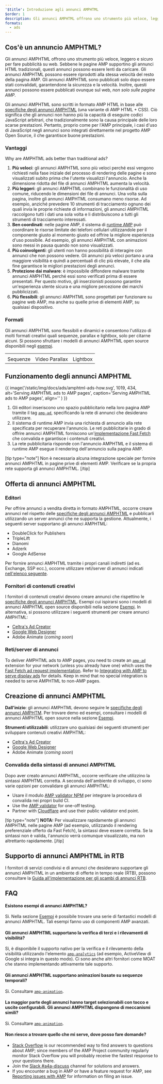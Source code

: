 ```yaml
---
'$title': Introduzione agli annunci AMPHTML
$order: 1
description: Gli annunci AMPHTML offrono uno strumento più veloce, leggero e sicuro per fare pubblicità su web. Sebbene le pagine AMP supportino gli annunci HTML tradizionali, questi annunci possono essere lenti da caricare.
formats:
  - ads
---
```


## Cos'è un annuncio AMPHTML?

Gli annunci AMPHTML offrono uno strumento più veloce, leggero e sicuro per fare pubblicità su web. Sebbene le pagine AMP supportino gli annunci HTML tradizionali, questi annunci possono essere lenti da caricare. Gli annunci AMPHTML possono essere riprodotti alla stessa velocità del resto della pagina AMP. Gli annunci AMPHTML sono pubblicati solo dopo essere stati convalidati, garantendone la sicurezza e la velocità. Inoltre, questi annunci possono essere pubblicati ovunque sul web, _non solo sulle pagine AMP_.

Gli annunci AMPHTML sono scritti in formato AMP HTML in base alle [specifiche degli annunci AMPHTML](a4a_spec.md) (una variante di AMP HTML + CSS). Ciò significa che gli annunci non hanno più la capacità di eseguire codici JavaScript arbitrari, che tradizionalmente sono la causa principale delle loro scarse prestazioni. Pertanto, proprio come per l'AMP principale, i casi d'uso di JavaScript negli annunci sono integrati direttamente nel progetto AMP Open Source, il che garantisce buone prestazioni.

### Vantaggi

Why are AMPHTML ads better than traditional ads?

1. **Più veloci**: gli annunci AMPHTML sono più veloci perché essi vengono richiesti nella fase iniziale del processo di rendering delle pagine e sono visualizzati subito prima che l'utente visualizzi l'annuncio. Anche la dimensione ridotta del file di annunci AMPHTML aumenta la velocità.
2. **Più leggeri**: gli annunci AMPHTML combinano le funzionalità di uso comune, riducendo le dimensioni dei file di annunci. Una volta sulla pagina, inoltre gli annunci AMPHTML consumano meno risorse. Ad esempio, anziché prevedere 10 strumenti di tracciamento ognuno dei quali invia le proprie richieste di informazioni, gli annunci AMPHTML raccolgono tutti i dati una sola volta e li distribuiscono a tutti gli strumenti di tracciamento interessati.
3. **Ben coordinati**: nelle pagine AMP, il sistema di [runtime AMP](spec/amphtml.md#amp-runtime) può coordinare le risorse limitate dei telefoni cellulari utilizzandole per il componente giusto al momento giusto ed offrire la migliore esperienza d'uso possibile. Ad esempio, gli annunci AMPHTML con animazioni sono messi in pausa quando non sono visualizzati.
4. **Più coinvolgenti**: gli utenti non hanno possibilità di interagire con annunci che non possono vedere. Gli annunci più veloci portano a una maggiore visibilità e quindi a percentuali di clic più elevate, il che alla fine garantisce le migliori prestazioni degli annunci.
5. **Protezione dai malware**: è impossibile diffondere malware tramite annunci AMPHTML perché essi sono verificati prima di essere presentati. Per questo motivo, gli inserzionisti possono garantire un'esperienza utente sicura e una migliore percezione dei marchi pubblicizzati.
6. **Più flessibili**: gli annunci AMPHTML sono progettati per funzionare su pagine web AMP, ma anche su quelle prive di elementi AMP, su qualsiasi dispositivo.

### Formati

Gli annunci AMPHTML sono flessibili e dinamici e consentono l'utilizzo di molti formati creativi quali sequenze, parallax e lightbox, solo per citarne alcuni. Si possono sfruttare i modelli di annunci AMPHTML open source disponibili negli [esempi](../../../documentation/examples/index.html).

<table class="nocolor">
  <tr>
    <td class="col-thirty"><amp-anim width="410" height="731" layout="responsive" src="/static/img/docs/ads/amp-ad-01-carousel.gif">
    </amp-anim></td>
    <td class="col-thirty"><amp-anim width="410" height="731" layout="responsive" src="/static/img/docs/ads/amp-ad-02-video-parallax.gif">
    </amp-anim></td>
    <td class="col-thirty"><amp-anim width="410" height="731" layout="responsive" src="/static/img/docs/ads/amp-ad-03-lightbox.gif">
    </amp-anim></td>
  </tr>
  <tr>
    <td>Sequenze</td>
    <td>Video Parallax</td>
    <td>Lightbox</td>
  </tr>
</table>

## Funzionamento degli annunci AMPHTML

{{ image('/static/img/docs/ads/amphtml-ads-how.svg', 1019, 434, alt='Serving AMPHTML ads to AMP pages', caption='Serving AMPHTML ads to AMP pages', align='' ) }}

1. Gli editori inseriscono uno spazio pubblicitario nella loro pagina AMP tramite il tag [`amp-ad`](../../../documentation/components/reference/amp-ad.md), specificando la rete di annunci che desiderano utilizzare.
2. Il sistema di runtime AMP invia una richiesta di annuncio alla rete specificata per recuperare l'annuncio. Le reti pubblicitarie in grado di offrire annunci AMPHTML forniscono un'[implementazione Fast Fetch](https://github.com/ampproject/amphtml/blob/main/ads/google/a4a/docs/Network-Impl-Guide.md) che convalida e garantisce i contenuti creativi.
3. La rete pubblicitaria risponde con l'annuncio AMPHTML e il sistema di runtime AMP esegue il rendering dell'annuncio sulla pagina AMP.

[tip type="note"] Non è necessaria alcuna integrazione speciale per fornire annunci AMPHTML in pagine prive di elementi AMP. Verificare se la propria rete supporta gli annunci AMPHTML. [/tip]

## Offerta di annunci AMPHTML

### Editori

Per offrire annunci a vendita diretta in formato AMPHTML, occorre creare annunci nel rispetto delle [specifiche degli annunci AMPHTML](a4a_spec.md) e pubblicarli utilizzando un server annunci che ne supporta la gestione. Attualmente, i seguenti server supportano gli annunci AMPHTML:

- DoubleClick for Publishers
- TripleLift
- Dianomi
- Adzerk
- Google AdSense

Per fornire annunci AMPHTML tramite i propri canali indiretti (ad es. Exchange, SSP ecc.), occorre utilizzare reti/server di annunci indicati [nell'elenco seguente](../../../documentation/guides-and-tutorials/develop/monetization/ads_vendors.md).

### Fornitori di contenuti creativi

I fornitori di contenuti creativi devono creare annunci che rispettino le [specifiche degli annunci AMPHTML](a4a_spec.md). Esempi cui ispirarsi sono i modelli di annunci AMPHTML open source disponibili nella sezione [Esempi](../../../documentation/examples/index.html). In alternativa, si possono utilizzare i seguenti strumenti per creare annunci AMPHTML:

- [Celtra's Ad Creator](http://www.prnewswire.com/news-releases/celtra-partners-with-the-amp-project-showcases-amp-ad-creation-at-google-io-event-300459514.html)
- [Google Web Designer](https://support.google.com/webdesigner/answer/7529856)
- Adobe Animate (_coming soon_)

### Reti/server di annunci

To deliver AMPHTML ads to AMP pages, you need to create an [`amp-ad`](../../../documentation/components/reference/amp-ad.md) extension for your network (unless you already have one) which uses the [Fast Fetch ad request implementation](https://github.com/ampproject/amphtml/blob/main/ads/google/a4a/docs/Network-Impl-Guide.md). Refer to [Integrating with AMP to serve display ads](../../../documentation/guides-and-tutorials/contribute/adnetwork_integration.md) for details. Keep in mind that no special integration is needed to serve AMPHTML to non-AMP pages.

## Creazione di annunci AMPHTML

**Dall'inizio**: gli annunci AMPHTML devono seguire le [specifiche degli annunci AMPHTM](a4a_spec.md). Per trovare demo ed esempi, consultare i modelli di annunci AMPHTML open source nella sezione [Esempi](../../../documentation/examples/documentation/amp-ad.html).

**Strumenti utilizzabili**: utilizzare uno qualsiasi dei seguenti strumenti per sviluppare contenuti creativi AMPHTML:

- [Celtra's Ad Creator](http://www.prnewswire.com/news-releases/celtra-partners-with-the-amp-project-showcases-amp-ad-creation-at-google-io-event-300459514.html)
- [Google Web Designer](https://support.google.com/webdesigner/answer/7529856)
- Adobe Animate (_coming soon_)

### Convalida della sintassi di annunci AMPHTML

Dopo aver creato annunci AMPHTML, occorre verificare che utilizzino la sintassi AMPHTML corretta. A seconda dell'ambiente di sviluppo, ci sono varie opzioni per convalidare gli annunci AMPHTML:

- Usare il modulo [AMP validator NPM](https://www.npmjs.com/package/amphtml-validator) per integrare la procedura di convalida nei propri build CI.
- Use the [AMP validator](https://validator.ampproject.org/) for one-off testing.
- Partner with [Cloudflare](https://blog.cloudflare.com/amp-validator-api/) and use their public validator end point.

[tip type="note"] **NOTA:** Per visualizzare rapidamente gli annunci AMPHTML nelle pagine AMP (ad esempio, utilizzando il rendering preferenziale offerto da Fast Fetch), la sintassi deve essere corretta. Se la sintassi non è valida, l'annuncio verrà comunque visualizzato, ma non altrettanto rapidamente. [/tip]

## Supporto di annunci AMPHTML in RTB

I fornitori di servizi condivisi e di annunci che desiderano supportare gli annunci AMPHTML in un ambiente di offerte in tempo reale (RTB), possono consultare la [Guida all'implementazione per gli scambi di annunci RTB](https://github.com/ampproject/amphtml/blob/main/ads/google/a4a/docs/RTBExchangeGuide.md).

## FAQ

#### Esistono esempi di annunci AMPHTML?

Sì. Nella sezione [Esempi](../../../documentation/examples/documentation/amp-ad.html) è possibile trovare una serie di fantastici modelli di annunci AMPHTML. Tali esempi fanno uso di componenti AMP avanzati.

#### Gli annunci AMPHTML supportano la verifica di terzi e i rilevamenti di visibilità?

Sì, è disponibile il supporto nativo per la verifica e il rilevamento della visibilità utilizzando l'elemento [`amp-analytics`](../../../documentation/components/reference/amp-analytics.md) (ad esempio, ActiveView di Google si integra in questo modo). Ci sono anche altri fornitori come MOAT che stanno implementando attivamente tale supporto.

#### Gli annunci AMPHTML supportano animazioni basate su sequenze temporali?

Sì. Consultare [`amp-animation`](../../../documentation/components/reference/amp-animation.md).

#### La maggior parte degli annunci hanno target selezionabili con tocco e uscite configurabili. Gli annunci AMPHTML dispongono di meccanismi simili?

Sì. Consultare [`amp-animation`](../../../documentation/components/reference/amp-ad-exit.md).

#### Non riesco a trovare quello che mi serve, dove posso fare domande?

- [Stack Overflow](http://stackoverflow.com/questions/tagged/amp-html) is our recommended way to find answers to questions about AMP; since members of the AMP Project community regularly monitor Stack Overflow you will probably receive the fastest response to your questions there.
- Join the [Slack #a4a-discuss](https://docs.google.com/forms/d/e/1FAIpQLSd83J2IZA6cdR6jPwABGsJE8YL4pkypAbKMGgUZZriU7Qu6Tg/viewform?fbzx=4406980310789882877) channel for solutions and answers.
- If you encounter a bug in AMP or have a feature request for AMP, see [Reporting issues with AMP](https://github.com/ampproject/amphtml/blob/main/docs/contributing.md#reporting-issues-with-amp) for information on filing an issue.
